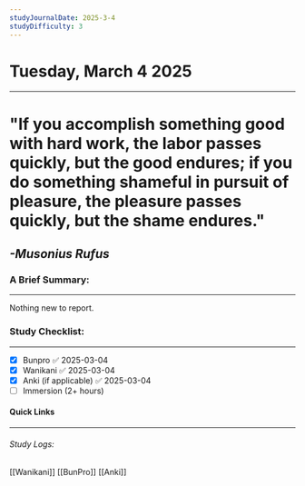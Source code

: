 ```yaml
---
studyJournalDate: 2025-3-4
studyDifficulty: 3
---
```


# Tuesday, March 4 2025
---
# "If you accomplish something good with hard work, the labor passes quickly, but the good endures; if you do something shameful in pursuit of pleasure, the pleasure passes quickly, but the shame endures."

## *-Musonius Rufus*


### A Brief Summary:
---
Nothing new to report.

### Study Checklist:
---
- [x] Bunpro ✅ 2025-03-04
- [x] Wanikani ✅ 2025-03-04
- [x] Anki (if applicable) ✅ 2025-03-04
- [ ] Immersion (2+ hours)

#### Quick Links
---
###### Study Logs:
[[Wanikani]]
[[BunPro]]
[[Anki]]